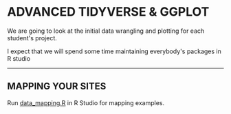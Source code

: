 # ADVANCED TIDYVERSE & GGPLOT

We are going to look at the initial data wrangling and plotting for each student's project.

I expect that we will spend some time maintaining everybody's packages in R studio

---

## MAPPING YOUR SITES

Run [data_mapping.R](data_mapping.R) in R Studio for mapping examples.
